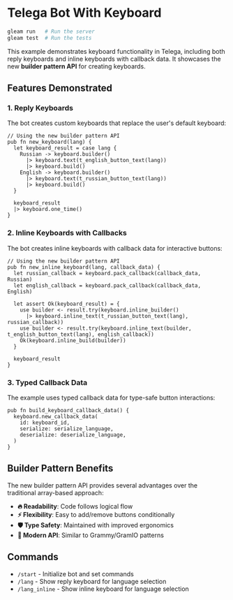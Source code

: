 # Telega Bot With Keyboard

```sh
gleam run   # Run the server
gleam test  # Run the tests
```

This example demonstrates keyboard functionality in Telega, including both reply keyboards and inline keyboards with callback data. It showcases the new **builder pattern API** for creating keyboards.

## Features Demonstrated

### 1. Reply Keyboards
The bot creates custom keyboards that replace the user's default keyboard:

```gleam
// Using the new builder pattern API
pub fn new_keyboard(lang) {
  let keyboard_result = case lang {
    Russian -> keyboard.builder()
      |> keyboard.text(t_english_button_text(lang))
      |> keyboard.build()
    English -> keyboard.builder()
      |> keyboard.text(t_russian_button_text(lang))
      |> keyboard.build()
  }

  keyboard_result
  |> keyboard.one_time()
}
```

### 2. Inline Keyboards with Callbacks
The bot creates inline keyboards with callback data for interactive buttons:

```gleam
// Using the new builder pattern API
pub fn new_inline_keyboard(lang, callback_data) {
  let russian_callback = keyboard.pack_callback(callback_data, Russian)
  let english_callback = keyboard.pack_callback(callback_data, English)
  
  let assert Ok(keyboard_result) = {
    use builder <- result.try(keyboard.inline_builder()
      |> keyboard.inline_text(t_russian_button_text(lang), russian_callback))
    use builder <- result.try(keyboard.inline_text(builder, t_english_button_text(lang), english_callback))
    Ok(keyboard.inline_build(builder))
  }
  
  keyboard_result
}
```

### 3. Typed Callback Data
The example uses typed callback data for type-safe button interactions:

```gleam
pub fn build_keyboard_callback_data() {
  keyboard.new_callback_data(
    id: keyboard_id,
    serialize: serialize_language,
    deserialize: deserialize_language,
  )
}
```

## Builder Pattern Benefits

The new builder pattern API provides several advantages over the traditional array-based approach:

- **🔥 Readability**: Code follows logical flow
- **⚡ Flexibility**: Easy to add/remove buttons conditionally 
- **🛡️ Type Safety**: Maintained with improved ergonomics
- **🚀 Modern API**: Similar to Grammy/GramIO patterns

## Commands

- `/start` - Initialize bot and set commands
- `/lang` - Show reply keyboard for language selection
- `/lang_inline` - Show inline keyboard for language selection
